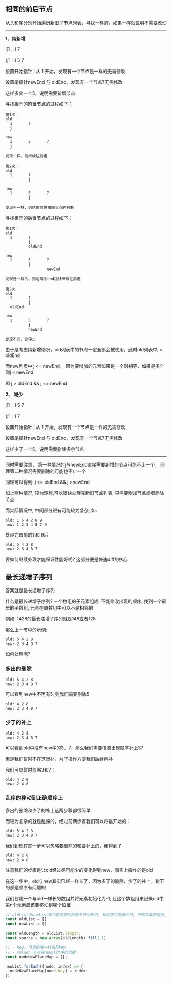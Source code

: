


## 相同的前后节点
从头和尾分别开始遍历新旧子节点列表，寻找一样的，如果一样就说明不需要改动

---

**1、纯新增**

旧：1 7 

新：1 5 7 

设置开始指针 j 从 1 开始，发现有一个节点是一样的无需修改

设置尾指针newEnd 与 oldEnd，发现有一个节点7无需修改

这样多出一个5，说明需要新增节点

寻找相同的前置节点的过程如下：
```
第1次：
old
  1       7
  j
  
new
  1       5       7
  j

发现一样，则继续往后走

第2次：
old
  1       7
          j
  
new
  1       5       7
          j

发现不一样，则结束前置相同节点的判断
```

寻找相同的后置节点的过程如下：
```
第1次：
old
  1       7
          j
          oldEnd
  
new
  1       5       7
          j       
                  newEnd

发现是一样的，则这两个end指针继续往前走

第2次：
old
  1       7
          j
  oldEnd
  
new
  1       5       7
          j       
          newEnd

发现不同，则停止
```
由于是考虑纯新增情况，old列表中的节点一定全部会被使用，此时old列表中j > oldEnd

而new列表中
j <= newEnd，
因为要增加的元素如果是一个则相等，如果是多个则j < newEnd

即 j > oldEnd && j <= newEnd

**2、 减少**

旧：1 5 7

新：1 7

设置开始指针 j 从 1 开始，发现有一个节点是一样的无需修改

设置尾指针newEnd 与 oldEnd，发现有一个节点7无需修改

这样少了一个5，说明需要删除多余节点

---

同时需要注意，
第一种情况的j与newEnd直接需要新增的节点可能不止一个，
同理第二种情况需要删除的可能也不止一个

同理可以得到:
j <= oldEnd && j >newEnd


如上两种情况, 较为理想,可以很快处理完新旧节点列表, 只需要增加节点或者删除节点

而实际情况中, 中间部分很有可能较为复杂, 如:
```
old: 1 5 4 2 8 9
new: 1 2 3 4 8 7 9
```

处理完首尾的1 和 9后
```
old: 5 4 2 8 
new: 2 3 4 8 7 
```

要如何继续处理才能保证性能好呢? 这部分便是快速diff的核心

## 最长递增子序列
答案就是最长递增子序列

什么是最长递增子序列? 一个数组的子元素组成, 不能修改出现的顺序, 找到一个最长的子数组, 元素在原数组中可以不是相邻的

例如: 1428的最长递增子序列就是148或者128

那么上一节中的示例:
```
old: 5 4 2 8 
new: 2 3 4 8 7 
```

如何处理呢?

### 多出的删除
```
old: 5 4 2 8 
new: 2 3 4 8 7 
```

可以看到new中不再有5, 则我们需要删除5
```
old: 4 2 8 
new: 2 3 4 8 7 
```

### 少了的补上
```
old: 4 2 8 
new: 2 3 4 8 7 
```
可以看到old中没有new中的3、7，那么我们需要按照出现顺序补上37

但是我们暂时不在这里补，为了操作方便我们后续再补

我们可以暂时忽略3和7：
```
old: 4 2 8 
new: 2 4 8
```

### 乱序的移动到正确顺序上
多出的删除和少了的补上这两步骤都很简单

而较为复杂的就是乱序的，经过前两步骤我们可以将最开始的：
```
old: 5 4 2 8 
new: 2 3 4 8 7 
```

我们到现在这一步可以忽略要删除的和要补上的，便得到了
```
old: 4 2 8 
new: 2 4 8
```

注意我们的步骤是让old经过尽可能少的变化得到new，事实上操作的是old

在这一步中，old与new其实已经一样长了，因为多了的删除、少了的补上，剩下的都是顺序有问题的

我们创建一个与old一样长的数组并将元素初始化为-1, 且这个数组用来记录old中第n个元素应该要移动到哪个位置

```js
// oldList与newList即为前面提到的新老节点数组, 我这里只简单示范, 不做具体的赋值, 了解原理即可
const oldList = []
const newList = []

const oldLength = oldList.length;
const source = new Array(oldLength).fill(-1)

// - key: 节点的唯一标识符key
// - value: 节点在newList中的位置
const nodeNewPlaceMap = {};

newList.forEach((node, index) => {
  nodeNewPlaceMap[node.key] = index;
})



```
